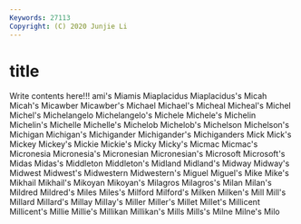```yaml
---
Keywords: 27113
Copyright: (C) 2020 Junjie Li
---
```


# title

Write contents here!!!
ami's 
Miamis 
Miaplacidus 
Miaplacidus's 
Micah 
Micah's 
Micawber 
Micawber's 
Michael 
Michael's
Micheal 
Micheal's 
Michel 
Michel's 
Michelangelo 
Michelangelo's 
Michele 
Michele's 
Michelin 
Michelin's
Michelle 
Michelle's 
Michelob 
Michelob's 
Michelson 
Michelson's 
Michigan 
Michigan's 
Michigander 
Michigander's
Michiganders 
Mick 
Mick's 
Mickey 
Mickey's 
Mickie 
Mickie's 
Micky 
Micky's 
Micmac
Micmac's 
Micronesia 
Micronesia's 
Micronesian 
Micronesian's 
Microsoft 
Microsoft's 
Midas 
Midas's 
Middleton
Middleton's 
Midland 
Midland's 
Midway 
Midway's 
Midwest 
Midwest's 
Midwestern 
Midwestern's 
Miguel
Miguel's 
Mike 
Mike's 
Mikhail 
Mikhail's 
Mikoyan 
Mikoyan's 
Milagros 
Milagros's 
Milan
Milan's 
Mildred 
Mildred's 
Miles 
Miles's 
Milford 
Milford's 
Milken 
Milken's 
Mill
Mill's 
Millard 
Millard's 
Millay 
Millay's 
Miller 
Miller's 
Millet 
Millet's 
Millicent
Millicent's 
Millie 
Millie's 
Millikan 
Millikan's 
Mills 
Mills's 
Milne 
Milne's 
Milo

